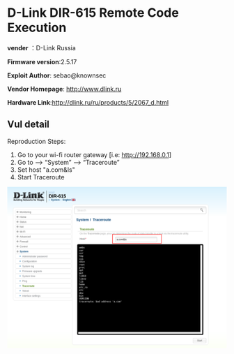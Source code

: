 # D-Link DIR-615 Remote Code Execution #

**vender** ：D-Link Russia

**Firmware version**:2.5.17

**Exploit Author**: sebao@knownsec

**Vendor Homepage**: http://www.dlink.ru

**Hardware Link**:http://dlink.ru/ru/products/5/2067_d.html

## Vul detail ##

Reproduction Steps:

1. Go to your wi-fi router gateway [i.e: http://192.168.0.1]
1. Go to –> “System” –> “Traceroute”
2. Set host "a.com&ls"
3. Start Traceroute

![](dlink.png)